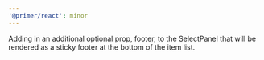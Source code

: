 ```yaml
---
'@primer/react': minor
---
```


Adding in an additional optional prop, footer, to the SelectPanel that will be rendered as a sticky footer at the bottom of the item list.
